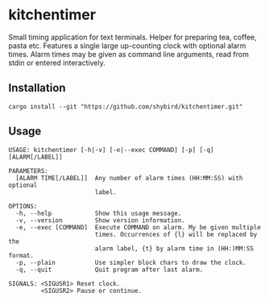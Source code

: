 # kitchentimer

Small timing application for text terminals. Helper for preparing tea,
coffee, pasta etc.
Features a single large up-counting clock with optional alarm times. Alarm
times may be given as command line arguments, read from stdin or entered
interactively.

## Installation

    cargo install --git "https://github.com/shybird/kitchentimer.git"

## Usage

    USAGE: kitchentimer [-h|-v] [-e|--exec COMMAND] [-p] [-q] [ALARM[/LABEL]]

    PARAMETERS:
      [ALARM TIME[/LABEL]]  Any number of alarm times (HH:MM:SS) with optional
                            label.

    OPTIONS:
      -h, --help            Show this usage message.
      -v, --version         Show version information.
      -e, --exec [COMMAND]  Execute COMMAND on alarm. My be given multiple
                            times. Occurrences of {l} will be replaced by the
                            alarm label, {t} by alarm time in (HH:)MM:SS format.
      -p, --plain           Use simpler block chars to draw the clock.
      -q, --quit            Quit program after last alarm.

    SIGNALS: <SIGUSR1> Reset clock.
             <SIGUSR2> Pause or continue.


